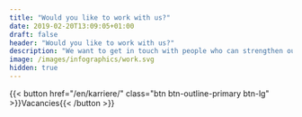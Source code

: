 ```yaml
---
title: "Would you like to work with us?"
date: 2019-02-20T13:09:05+01:00
draft: false
header: "Would you like to work with us?"
description: "We want to get in touch with people who can strengthen our team within consulting services or software development"
image: /images/infographics/work.svg
hidden: true
---
```


{{< button href="/en/karriere/" class="btn btn-outline-primary btn-lg" >}}Vacancies{{< /button >}}
